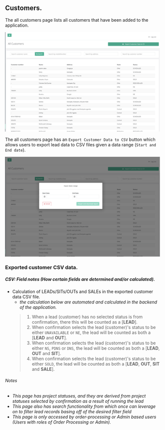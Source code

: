 ## Customers.

The all customers page lists all customers that have been added to the application.

![All Customers page screenshot](../../orderprocessing/images/all-customers-page-op.png?raw=true "All Customers page")

The all customers page has an `Export Customer Data to CSV` button which allows users to export lead data to CSV files
given a data range (`Start and End date`).

![Export customers form screenshot](../../orderprocessing/images/export-customer-data-form-all-cust-page.png?raw=true "Export customers form")

### Exported customer CSV data. 
##### CSV: Field notes (How certain fields are determined and/or calculated).
* Calculation of LEADs/SITs/OUTs and SALEs in the exported customer data CSV file.
  - _the calculation below are automated and calculated in the backend of the application._
  > 1. When a lead (customer) has no selected status is from confirmation, there this will be counted as a [**LEAD**].
  > 2. When confirmation selects the lead (customer)'s status to be either `UNAVAILABLE` or `NE`, the lead will be counted 
  as both a [**LEAD** and **OUT**].
  > 3. When confirmation selects the lead (customer)'s status to be either `NS`, `PDNS` or `DNS`,  the lead will be
  counted as both a [**LEAD**, **OUT** and **SIT**].
  > 3. When confirmation selects the lead (customer)'s status to be either `SOLD`,  the lead will be counted as both a
  [**LEAD**, **OUT**, **SIT** and **SALE**].

###### Notes
* _This page has project statuses, and they are derived from project statuses selected by confirmation as a result of 
  running the lead_
* _This page also has search functionality from which once can leverage on to filter lead records basing off of the
  desired filter field_
* _This page is only accessed by order-processing or Admin based users (Users with roles of Order Processing or Admin)._
